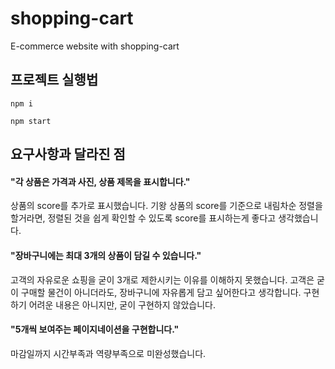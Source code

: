 # shopping-cart

E-commerce website with shopping-cart

## 프로젝트 실행법

`npm i`

`npm start`

## 요구사항과 달라진 점

#### "각 상품은 가격과 사진, 상품 제목을 표시합니다."

상품의 score를 추가로 표시했습니다.
기왕 상품의 score를 기준으로 내림차순 정렬을 할거라면, 정렬된 것을 쉽게 확인할 수 있도록 score를 표시하는게 좋다고 생각했습니다.

#### "장바구니에는 최대 3개의 상품이 담길 수 있습니다."

고객의 자유로운 쇼핑을 굳이 3개로 제한시키는 이유를 이해하지 못했습니다.
고객은 굳이 구매할 물건이 아니더라도, 장바구니에 자유롭게 담고 싶어한다고 생각합니다.
구현하기 어려운 내용은 아니지만, 굳이 구현하지 않았습니다.

#### "5개씩 보여주는 페이지네이션을 구현합니다."

마감일까지 시간부족과 역량부족으로 미완성했습니다.
